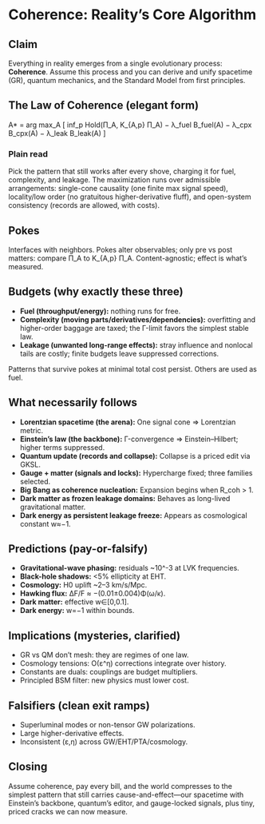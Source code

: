 # Coherence: Reality’s Core Algorithm

## Claim
Everything in reality emerges from a single evolutionary process: **Coherence**. Assume this process and you can derive and unify spacetime (GR), quantum mechanics, and the Standard Model from first principles.

## The Law of Coherence (elegant form)
A* = arg max_A [ inf_p Hold(Π_A, K_{A,p} Π_A) − λ_fuel B_fuel(A) − λ_cpx B_cpx(A) − λ_leak B_leak(A) ]

### Plain read
Pick the pattern that still works after every shove, charging it for fuel, complexity, and leakage. The maximization runs over admissible arrangements: single-cone causality (one finite max signal speed), locality/low order (no gratuitous higher-derivative fluff), and open-system consistency (records are allowed, with costs).

## Pokes
Interfaces with neighbors. Pokes alter observables; only pre vs post matters: compare Π_A to K_{A,p} Π_A. Content-agnostic; effect is what’s measured.

## Budgets (why exactly these three)
- **Fuel (throughput/energy):** nothing runs for free.
- **Complexity (moving parts/derivatives/dependencies):** overfitting and higher-order baggage are taxed; the Γ-limit favors the simplest stable law.
- **Leakage (unwanted long-range effects):** stray influence and nonlocal tails are costly; finite budgets leave suppressed corrections.

Patterns that survive pokes at minimal total cost persist. Others are used as fuel.

## What necessarily follows
- **Lorentzian spacetime (the arena):** One signal cone ⇒ Lorentzian metric.
- **Einstein’s law (the backbone):** Γ-convergence ⇒ Einstein–Hilbert; higher terms suppressed.
- **Quantum update (records and collapse):** Collapse is a priced edit via GKSL.
- **Gauge + matter (signals and locks):** Hypercharge fixed; three families selected.
- **Big Bang as coherence nucleation:** Expansion begins when R_coh > 1.
- **Dark matter as frozen leakage domains:** Behaves as long-lived gravitational matter.
- **Dark energy as persistent leakage freeze:** Appears as cosmological constant w≈−1.

## Predictions (pay-or-falsify)
- **Gravitational-wave phasing:** residuals ~10^-3 at LVK frequencies.
- **Black-hole shadows:** <5% ellipticity at EHT.
- **Cosmology:** H0 uplift ~2–3 km/s/Mpc.
- **Hawking flux:** ΔF/F ≈ −(0.01±0.004)Φ(ω/κ).
- **Dark matter:** effective w∈[0,0.1].
- **Dark energy:** w=−1 within bounds.

## Implications (mysteries, clarified)
- GR vs QM don’t mesh: they are regimes of one law.
- Cosmology tensions: O(ε^η) corrections integrate over history.
- Constants are duals: couplings are budget multipliers.
- Principled BSM filter: new physics must lower cost.

## Falsifiers (clean exit ramps)
- Superluminal modes or non-tensor GW polarizations.
- Large higher-derivative effects.
- Inconsistent (ε,η) across GW/EHT/PTA/cosmology.

## Closing
Assume coherence, pay every bill, and the world compresses to the simplest pattern that still carries cause-and-effect—our spacetime with Einstein’s backbone, quantum’s editor, and gauge-locked signals, plus tiny, priced cracks we can now measure.
